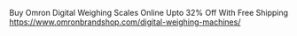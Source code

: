 Buy Omron Digital Weighing Scales Online Upto 32% Off With Free Shipping
https://www.omronbrandshop.com/digital-weighing-machines/
